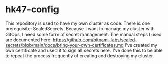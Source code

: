 # hk47-config

This repository is used to have my own cluster as code. There is one prerequisite: SealedSecrets. 
Because I want to manage my cluster with GitOps, I need some form of secret management. 
The manual steps I used are documented here: https://github.com/bitnami-labs/sealed-secrets/blob/main/docs/bring-your-own-certificates.md
I've created my own certificate and used it to sign all secrets here. 
I've done this to be able to repeat the process frequently of creating and destroying my cluster.

